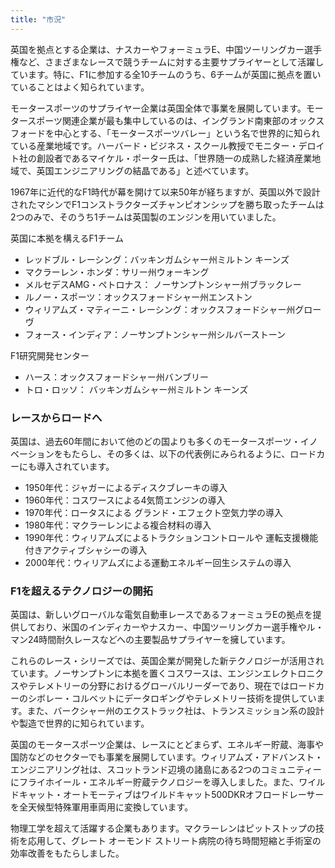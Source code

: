 ```yaml
---
title: "市況"
---
```


英国を拠点とする企業は、ナスカーやフォーミュラE、中国ツーリングカー選手権など、さまざまなレースで競うチームに対する主要サプライヤーとして活躍しています。特に、F1に参加する全10チームのうち、6チームが英国に拠点を置いていることはよく知られています。

モータースポーツのサプライヤー企業は英国全体で事業を展開しています。モータースポーツ関連企業が最も集中しているのは、イングランド南東部のオックスフォードを中心とする、「モータースポーツバレー」という名で世界的に知られている産業地域です。ハーバード・ビジネス・スクール教授でモニター・デロイト社の創設者であるマイケル・ポーター氏は、「世界随一の成熟した経済産業地域で、英国エンジニアリングの結晶である」と述べています。

1967年に近代的なF1時代が幕を開けて以来50年が経ちますが、英国以外で設計されたマシンでF1コンストラクターズチャンピオンシップを勝ち取ったチームは2つのみで、そのうち1チームは英国製のエンジンを用いていました。

英国に本拠を構えるF1チーム
- レッドブル・レーシング：バッキンガムシャー州ミルトン キーンズ
- マクラーレン・ホンダ：サリー州ウォーキング
- メルセデスAMG・ペトロナス： ノーサンプトンシャー州ブラックレー
- ルノー・スポーツ：オックスフォードシャー州エンストン
- ウィリアムズ・マティーニ・レーシング：オックスフォードシャー州グローヴ
- フォース・インディア：ノーサンプトンシャー州シルバーストーン

F1研究開発センター
- ハース：オックスフォードシャー州バンブリー
- トロ・ロッソ： バッキンガムシャー州ミルトン キーンズ

### レースからロードへ

英国は、過去60年間において他のどの国よりも多くのモータースポーツ・イノベーションをもたらし、その多くは、以下の代表例にみられるように、ロードカーにも導入されています。
- 1950年代：ジャガーによるディスクブレーキの導入
- 1960年代：コスワースによる4気筒エンジンの導入
- 1970年代：ロータスによる グランド・エフェクト空気力学の導入
- 1980年代：マクラーレンによる複合材料の導入
- 1990年代：ウィリアムズによるトラクションコントロールや 運転支援機能付きアクティブシャシーの導入
- 2000年代：ウィリアムズによる運動エネルギー回生システムの導入

### F1を超えるテクノロジーの開拓

英国は、新しいグローバルな電気自動車レースであるフォーミュラEの拠点を提供しており、米国のインディカーやナスカー、中国ツーリングカー選手権やル・マン24時間耐久レースなどへの主要製品サプライヤーを擁しています。

これらのレース・シリーズでは、英国企業が開発した新テクノロジーが活用されています。ノーサンプトンに本拠を置くコスワースは、エンジンエレクトロニクスやテレメトリーの分野におけるグローバルリーダーであり、現在ではロードカーのシボレー・コルベットにデータロギングやテレメトリー技術を提供しています。また、バークシャー州のエクストラック社は、トランスミッション系の設計や製造で世界的に知られています。

英国のモータースポーツ企業は、レースにとどまらず、エネルギー貯蔵、海事や国防などのセクターでも事業を展開しています。ウィリアムズ・アドバンスト・エンジニアリング社は、スコットランド辺境の諸島にある2つのコミュニティーにフライホイール・エネルギー貯蔵テクノロジーを導入しました。また、ワイルドキャット・オートモーティブはワイルドキャット500DKRオフロードレーサーを全天候型特殊軍用車両用に変換しています。

物理工学を超えて活躍する企業もあります。マクラーレンはピットストップの技術を応用して、グレート オーモンド ストリート病院の待ち時間短縮と手術室の効率改善をもたらしました。


